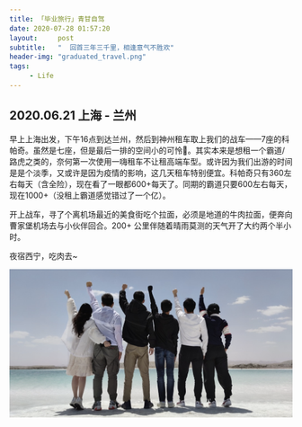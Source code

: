 ```yaml
---
title: 「毕业旅行」青甘自驾
date: 2020-07-28 01:57:20
layout:     post
subtitle:   "  回首三年三千里，相逢意气不胜欢"
header-img: "graduated_travel.png"
tags:
     - Life
---
```



## 2020.06.21 上海 - 兰州

早上上海出发，下午16点到达兰州，然后到神州租车取上我们的战车——7座的科帕奇。虽然是七座，但是最后一排的空间小的可怜🤕。其实本来是想租一个霸道/路虎之类的，奈何第一次使用一嗨租车不让租高端车型。或许因为我们出游的时间是是个淡季，又或许是因为疫情的影响，这几天租车特别便宜。科帕奇只有360左右每天（含全险），现在看了一眼都600+每天了。同期的霸道只要600左右每天，现在1000+（没租上霸道感觉错过了一个亿）。

开上战车，寻了个离机场最近的美食街吃个拉面，必须是地道的牛肉拉面，便奔向曹家堡机场去与小伙伴回合。200+ 公里伴随着晴雨莫测的天气开了大约两个半小时。

夜宿西宁，吃肉去~

![翡翠湖](./graduated-travel/jadeite_lake.png)





